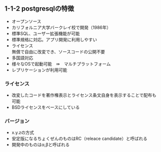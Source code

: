 ## 1-1-2 postgresqlの特徴
- オープンソース
- カリフォルニア大学バークレイ校で開発（1986年）
- 標準SQL、ユーザー拡張機能が可能
- 標準規格に対応。アプリ開発に利用しやすい
- ライセンス\
無償で自由に改変でき、ソースコードの公開不要
- 多国語対応
- 様々なOSで起動可能　⇛　マルチプラットフォーム
- レプリケーションが利用可能

### ライセンス
- 改変したコードを著作権表示とライセンス条文自身を表示することで配布も可能
- BSDライセンスをベースにしている

### バージョン
- x.y.zの方式
- 安定版になるちょくぜんのものはRC（releace candidate）と呼ばれる
- 開発中のものはα,βと呼ばれる



  


